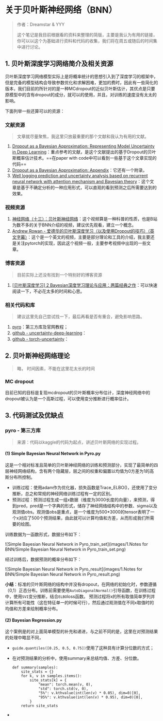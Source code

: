 # 关于贝叶斯神经网络（BNN）

> 作者：Dreamstar & YYY
>
> 这个笔记是我目前根据看的资料来整理的简版，主要是我认为有用的链接，你可以以这个为基础进行资料和代码的收集，我们将在周五或随后的时间集中进行讨论。

## 1. 贝叶斯深度学习网络简介及相关资源

贝叶斯深度学习网络模型实际上是将概率统计的思想引入到了深度学习的框架中，但是完备的模型结构会导致参数优化和求解困难，更加的费时，因此有一些简化的版本，我们目前的所针对的是一种MCdropout的近似贝叶斯估计，其优点是只要原模型中的含有dropout的成分，就可以的使用，并且，对训练的速度没有太太的影响。

下面列举一些还算可以的资源：

### 文献资源

> 文章就尽量聚焦，我这里只放最重要的那个文献和我认为有用的文献。

1. [Dropout as a Bayesian Approximation: Representing Model Uncertainty in Deep Learning](https://arxiv.org/abs/1506.02142)：重点参考的文献，是这个文献提出的基于Dropout的贝叶斯概率估计技术。==在paper with code中可以看到一些基于这个文章实现的代码==
2. [Dropout as a Bayesian Approximation: Appendix](https://arxiv.org/abs/1506.02157)：它还有一个附录。
3. [Well logging prediction and uncertainty analysis based on recurrent neural network with attention mechanism and Bayesian theory](https://www.sciencedirect.com/science/article/pii/S0920410521011013)：这个文章是基于不确定分析的一种应用形式，可以直观的看到预测之后所需要达到的效果。

### 视频资源

1. [神经网络（十三）：贝叶斯神经网络](https://www.bilibili.com/video/BV1TL4y187qF/?spm_id_from=333.999.0.0&vd_source=3aa88642179030efe4ce362bda4fea11)：这个视频算是一种科普的性质，也是B站为数不多的关于BNN介绍的视频，建议优先观看，建立一个概念。
2. [Andrew Rowan - 爱德华的贝叶斯深度学习（以及使用Dropout的技巧）（英文字幕）](https://www.bilibili.com/video/BV1G4411U71e/?spm_id_from=333.999.0.0&vd_source=3aa88642179030efe4ce362bda4fea11)：这个是一个英文的视频，主要是部分理论和工具的介绍，我主要还是关注pytorch的实现，因此这个视频一般，主要参考视频中出现的一些文章。

### 博客资源

> 目前实际上还没有找到一个特别好的博客资源

1. [[贝叶斯深度学习] 2 Bayesian深度学习理论与应用：两篇经典之作](https://zhuanlan.zhihu.com/p/363970396)：可以快速阅读一下，不必花太多的时间和心思。

### 相关代码和库

> 建议这里先自己尝试找一下，最后再看是否有重合，避免影响思路。

1. [pyro](http://pyro.ai/examples/bayesian_regression.html)：第三方库及官网教程；
2. [github - uncertainty-deep-learning](https://github.com/cpark321/uncertainty-deep-learning)：
3. [github - torch-uncertainty](https://github.com/ENSTA-U2IS-AI/torch-uncertainty)：

## 2. 贝叶斯神经网络理论

> 略， 时间因素，不能在这里花太长的时间

### MC dropout

目前已知的目标是复现mcdropout的贝叶斯概率分布估计，深度神经网络中的dropout被认为是一个高斯过程，可以使用变分推断进行概率估计。

## 3. 代码测试及优缺点

### pyro - 第三方库

> 来源：代码以kaggle的代码为起点，讲述贝叶斯网络的实现过程。

#### (1) Simple Bayesian Neural Network in Pyro.py

这是一个相对标准且简单的贝叶斯神经网络的训练和预测部分，实现了最简单的四层神经网络结构，含有两个隐藏层，层之间的权重和偏置以均值为0方差为1的高斯分布所控制。

- 训练过程：使用adam作为优化器，损失函数是Trace_ELBO()，还使用了变分推断，总之和常规的神经网络训练过程有一定的区别。
- 预测过程：预测过程生成一组x数据（维度为3000长度的向量），来预测，得到pred，pred是一个字典的形式，储存了神经网络结构中的参数、sigma以及观测值obs。观测值obs是重点，是一个维度为500*3000的tensor表明了一个x对应了500个预测结果，由此就可以计算均值和方差，从而形成我们所需要的绘图。

训练数据为一函数形式，数据分布如下：

![Simple Bayesian Neural Network in Pyro_train_set](images/1.Notes for BNN/Simple Bayesian Neural Network in Pyro_train_set.png)

经过训练后，数据预测的概率分布如下：

![Simple Bayesian Neural Network in Pyro_result](images/1.Notes for BNN/Simple Bayesian Neural Network in Pyro_result.png)

**小结**：标准的贝叶斯网络的结构中并没有dropout，在网络的初始化时，参数遵循（0,1）正态分布。训练前需要使用`AutoDiagonalNormal()`引导函数，在训练过程中，使用`SVI`变分推断，结合`ELBO`loss函数。 预测过程将x的所有取值简单罗列并计算所有可能性（这在特征单一的时候可行），然后通过观测值在不同x取值时的均值和方差来绘制概率分布。

#### (2) Bayesian Regression.py

这个案例是的对上面简单模型的补充和递进，与之前不同的是，这里在对预测结果的处理中略显不同，

- `guide.quantiles([0.25, 0.5, 0.75])`使用了这种具有计算分位数的方式；

- 在对预测结果的分析中，使用summary来总结均值、方差、分位数。

  ```
  def summary(samples):
      site_stats = {}
      for k, v in samples.items():
          site_stats[k] = {
              "mean": torch.mean(v, 0),
              "std": torch.std(v, 0),
              "5%": v.kthvalue(int(len(v) * 0.05), dim=0)[0],
              "95%": v.kthvalue(int(len(v) * 0.95), dim=0)[0],
          }
      return site_stats
  ```

- 